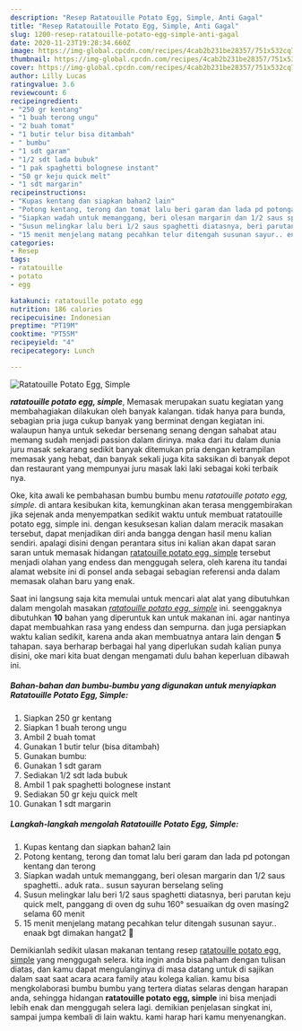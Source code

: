 ```yaml
---
description: "Resep Ratatouille Potato Egg, Simple, Anti Gagal"
title: "Resep Ratatouille Potato Egg, Simple, Anti Gagal"
slug: 1200-resep-ratatouille-potato-egg-simple-anti-gagal
date: 2020-11-23T19:28:34.660Z
image: https://img-global.cpcdn.com/recipes/4cab2b231be28357/751x532cq70/ratatouille-potato-egg-simple-foto-resep-utama.jpg
thumbnail: https://img-global.cpcdn.com/recipes/4cab2b231be28357/751x532cq70/ratatouille-potato-egg-simple-foto-resep-utama.jpg
cover: https://img-global.cpcdn.com/recipes/4cab2b231be28357/751x532cq70/ratatouille-potato-egg-simple-foto-resep-utama.jpg
author: Lilly Lucas
ratingvalue: 3.6
reviewcount: 6
recipeingredient:
- "250 gr kentang"
- "1 buah terong ungu"
- "2 buah tomat"
- "1 butir telur bisa ditambah"
- " bumbu"
- "1 sdt garam"
- "1/2 sdt lada bubuk"
- "1 pak spaghetti bolognese instant"
- "50 gr keju quick melt"
- "1 sdt margarin"
recipeinstructions:
- "Kupas kentang dan siapkan bahan2 lain"
- "Potong kentang, terong dan tomat lalu beri garam dan lada pd potongan kentang dan terong"
- "Siapkan wadah untuk memanggang, beri olesan margarin dan 1/2 saus spaghetti.. aduk rata.. susun sayuran berselang seling"
- "Susun melingkar lalu beri 1/2 saus spaghetti diatasnya, beri parutan keju quick melt, panggang di oven dg suhu 160° sesuaikan dg oven masing2 selama 60 menit"
- "15 menit menjelang matang pecahkan telur ditengah susunan sayur.. enaak bgt dimakan hangat2 🥰"
categories:
- Resep
tags:
- ratatouille
- potato
- egg

katakunci: ratatouille potato egg 
nutrition: 186 calories
recipecuisine: Indonesian
preptime: "PT19M"
cooktime: "PT55M"
recipeyield: "4"
recipecategory: Lunch

---
```



![Ratatouille Potato Egg, Simple](https://img-global.cpcdn.com/recipes/4cab2b231be28357/751x532cq70/ratatouille-potato-egg-simple-foto-resep-utama.jpg)

<b><i>ratatouille potato egg, simple</i></b>, Memasak merupakan suatu kegiatan yang membahagiakan dilakukan oleh banyak kalangan. tidak hanya para bunda, sebagian pria juga cukup banyak yang berminat dengan kegiatan ini. walaupun hanya untuk sekedar bersenang senang dengan sahabat atau memang sudah menjadi passion dalam dirinya. maka dari itu dalam dunia juru masak sekarang sedikit banyak ditemukan pria dengan ketrampilan memasak yang hebat, dan banyak sekali juga kita saksikan di banyak depot dan restaurant yang mempunyai juru masak laki laki sebagai koki terbaik nya.

Oke, kita awali ke pembahasan bumbu bumbu menu <i>ratatouille potato egg, simple</i>. di antara kesibukan kita, kemungkinan akan terasa menggembirakan jika sejenak anda menyempatkan sedikit waktu untuk membuat ratatouille potato egg, simple ini. dengan kesuksesan kalian dalam meracik masakan tersebut, dapat menjadikan diri anda bangga dengan hasil menu kalian sendiri. apalagi disini dengan perantara situs ini kalian akan dapat saran saran untuk memasak hidangan <u>ratatouille potato egg, simple</u> tersebut menjadi olahan yang endess dan menggugah selera, oleh karena itu tandai alamat website ini di ponsel anda sebagai sebagian referensi anda dalam memasak olahan baru yang enak.




Saat ini langsung saja kita memulai untuk mencari alat alat yang dibutuhkan dalam mengolah masakan <u><i>ratatouille potato egg, simple</i></u> ini. seenggaknya dibutuhkan <b>10</b> bahan yang diperuntuk kan untuk makanan ini. agar nantinya dapat membuahkan rasa yang endess dan sempurna. dan juga persiapkan waktu kalian sedikit, karena anda akan membuatnya antara lain dengan <b>5</b> tahapan. saya berharap berbagai hal yang diperlukan sudah kalian punya disini, oke mari kita buat dengan mengamati dulu bahan keperluan dibawah ini.

<!--inarticleads1-->

##### Bahan-bahan dan bumbu-bumbu yang digunakan untuk menyiapkan Ratatouille Potato Egg, Simple:

1. Siapkan 250 gr kentang
1. Siapkan 1 buah terong ungu
1. Ambil 2 buah tomat
1. Gunakan 1 butir telur (bisa ditambah)
1. Gunakan  bumbu:
1. Gunakan 1 sdt garam
1. Sediakan 1/2 sdt lada bubuk
1. Ambil 1 pak spaghetti bolognese instant
1. Sediakan 50 gr keju quick melt
1. Gunakan 1 sdt margarin




<!--inarticleads2-->

##### Langkah-langkah mengolah Ratatouille Potato Egg, Simple:

1. Kupas kentang dan siapkan bahan2 lain
1. Potong kentang, terong dan tomat lalu beri garam dan lada pd potongan kentang dan terong
1. Siapkan wadah untuk memanggang, beri olesan margarin dan 1/2 saus spaghetti.. aduk rata.. susun sayuran berselang seling
1. Susun melingkar lalu beri 1/2 saus spaghetti diatasnya, beri parutan keju quick melt, panggang di oven dg suhu 160° sesuaikan dg oven masing2 selama 60 menit
1. 15 menit menjelang matang pecahkan telur ditengah susunan sayur.. enaak bgt dimakan hangat2 🥰




Demikianlah sedikit ulasan makanan tentang resep <u>ratatouille potato egg, simple</u> yang menggugah selera. kita ingin anda bisa paham dengan tulisan diatas, dan kamu dapat mengulanginya di masa datang untuk di sajikan dalam saat saat acara acara family atau kolega kalian. kamu bisa mengkolaborasi bumbu bumbu yang tertera diatas selaras dengan harapan anda, sehingga hidangan <b>ratatouille potato egg, simple</b> ini bisa menjadi lebih enak dan menggugah selera lagi. demikian penjelasan singkat ini, sampai jumpa kembali di lain waktu. kami harap hari kamu menyenangkan.
